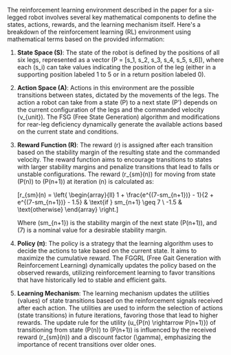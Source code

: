 The reinforcement learning environment described in the paper for a six-legged robot involves several key mathematical components to define the states, actions, rewards, and the learning mechanism itself. Here's a breakdown of the reinforcement learning (RL) environment using mathematical terms based on the provided information:

1. **State Space (S)**: The state of the robot is defined by the positions of all six legs, represented as a vector \(P = [s_1, s_2, s_3, s_4, s_5, s_6]\), where each \(s_i\) can take values indicating the position of the leg (either in a supporting position labeled 1 to 5 or in a return position labeled 0).

2. **Action Space (A)**: Actions in this environment are the possible transitions between states, dictated by the movements of the legs. The action a robot can take from a state \(P\) to a next state \(P'\) depends on the current configuration of the legs and the commanded velocity \(v_{unit}\). The FSG (Free State Generation) algorithm and modifications for rear-leg deficiency dynamically generate the available actions based on the current state and conditions.

3. **Reward Function (R)**: The reward \(r\) is assigned after each transition based on the stability margin of the resulting state and the commanded velocity. The reward function aims to encourage transitions to states with larger stability margins and penalize transitions that lead to falls or unstable configurations. The reward \(r_{sm}(n)\) for moving from state \(P(n)\) to \(P(n+1)\) at iteration \(n\) is calculated as:

   \[r_{sm}(n) = \left\{
  \begin{array}{ll}
  1 + \frac{e^{(7-sm_{n+1})} - 1}{2 + e^{(7-sm_{n+1})} - 1.5} & \text{if } sm_{n+1} \geq 7 \\
  -1.5 & \text{otherwise}
  \end{array}
\right.\]

   Where \(sm_{n+1}\) is the stability margin of the next state \(P(n+1)\), and \(7\) is a nominal value for a desirable stability margin.

4. **Policy (π)**: The policy is a strategy that the learning algorithm uses to decide the actions to take based on the current state. It aims to maximize the cumulative reward. The FGGRL (Free Gait Generation with Reinforcement Learning) dynamically updates the policy based on the observed rewards, utilizing reinforcement learning to favor transitions that have historically led to stable and efficient gaits.

5. **Learning Mechanism**: The learning mechanism updates the utilities (values) of state transitions based on the reinforcement signals received after each action. The utilities are used to inform the selection of actions (state transitions) in future iterations, favoring those that lead to higher rewards. The update rule for the utility \(u_{P(n) \rightarrow P(n+1)}\) of transitioning from state \(P(n)\) to \(P(n+1)\) is influenced by the received reward \(r_{sm}(n)\) and a discount factor \(\gamma\), emphasizing the importance of recent transitions over older ones.

